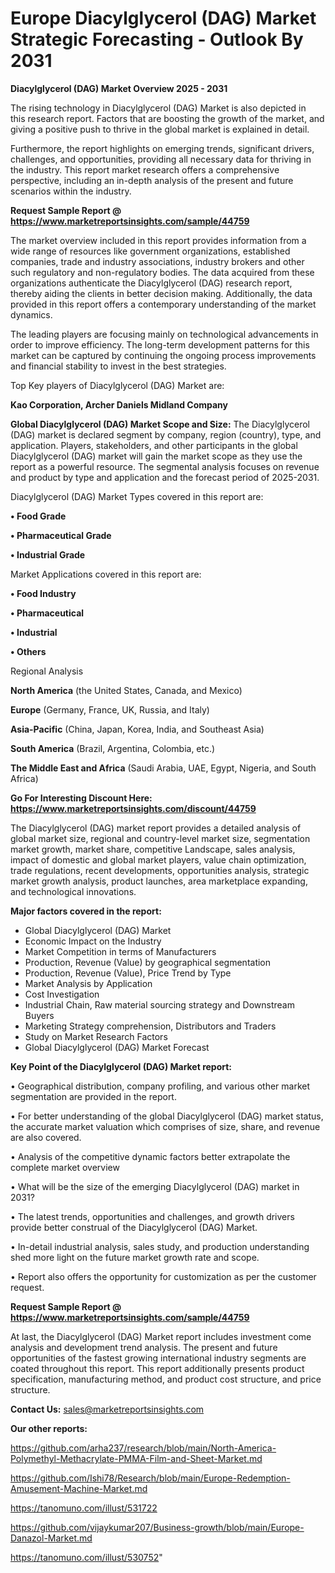 # Europe Diacylglycerol (DAG) Market Strategic Forecasting - Outlook By 2031

<Strong> Diacylglycerol (DAG) Market Overview 2025 - 2031</strong>

The rising technology in Diacylglycerol (DAG) Market is also depicted in this research report. Factors that are boosting the growth of the market, and giving a positive push to thrive in the global market is explained in detail.

Furthermore, the report highlights on emerging trends, significant drivers, challenges, and opportunities, providing all necessary data for thriving in the industry. This report market research offers a comprehensive perspective, including an in-depth analysis of the present and future scenarios within the industry.

<strong>Request Sample Report @ <a href=https://www.marketreportsinsights.com/sample/44759>https://www.marketreportsinsights.com/sample/44759</a></strong>

The market overview included in this report provides information from a wide range of resources like government organizations, established companies, trade and industry associations, industry brokers and other such regulatory and non-regulatory bodies. The data acquired from these organizations authenticate the Diacylglycerol (DAG) research report, thereby aiding the clients in better decision making. Additionally, the data provided in this report offers a contemporary understanding of the market dynamics.

The leading players are focusing mainly on technological advancements in order to improve efficiency. The long-term development patterns for this market can be captured by continuing the ongoing process improvements and financial stability to invest in the best strategies.

Top Key players of Diacylglycerol (DAG) Market are:

<strong>Kao Corporation, Archer Daniels Midland Company</strong>

<strong><b>Global Diacylglycerol (DAG) Market Scope and Size:</b></strong>
The Diacylglycerol (DAG) market is declared segment by company, region (country), type, and application. Players, stakeholders, and other participants in the global Diacylglycerol (DAG) market will gain the market scope as they use the report as a powerful resource. The segmental analysis focuses on revenue and product by type and application and the forecast period of 2025-2031.

Diacylglycerol (DAG) Market Types covered in this report are:

<strong>•  Food Grade

•  Pharmaceutical Grade

•  Industrial Grade</strong>

Market Applications covered in this report are:

<strong>•  Food Industry

•  Pharmaceutical

•  Industrial

•  Others</strong> 

Regional Analysis

<strong>North America</strong> (the United States, Canada, and Mexico)

<strong>Europe</strong> (Germany, France, UK, Russia, and Italy)

<strong>Asia-Pacific</strong> (China, Japan, Korea, India, and Southeast Asia)

<strong>South America</strong> (Brazil, Argentina, Colombia, etc.)

<strong>The Middle East and Africa</strong> (Saudi Arabia, UAE, Egypt, Nigeria, and South Africa)

<strong>Go For Interesting Discount Here: <a href=https://www.marketreportsinsights.com/discount/44759>https://www.marketreportsinsights.com/discount/44759</a></strong>

The Diacylglycerol (DAG) market report provides a detailed analysis of global market size, regional and country-level market size, segmentation market growth, market share, competitive Landscape, sales analysis, impact of domestic and global market players, value chain optimization, trade regulations, recent developments, opportunities analysis, strategic market growth analysis, product launches, area marketplace expanding, and technological innovations.

<strong><b>Major factors covered in the report:</b></strong>
<ul>
  <li>Global Diacylglycerol (DAG) Market </li>
  <li>Economic Impact on the Industry</li>
  <li>Market Competition in terms of Manufacturers</li>
  <li>Production, Revenue (Value) by geographical segmentation</li>
  <li>Production, Revenue (Value), Price Trend by Type</li>
  <li>Market Analysis by Application</li>
  <li>Cost Investigation</li>
  <li>Industrial Chain, Raw material sourcing strategy and Downstream Buyers</li>
  <li>Marketing Strategy comprehension, Distributors and Traders</li>
  <li>Study on Market Research Factors</li>
  <li>Global Diacylglycerol (DAG) Market Forecast</li>
</ul>

<strong><b>Key Point of the Diacylglycerol (DAG) Market report:</b></strong>

• Geographical distribution, company profiling, and various other market segmentation are provided in the report.

• For better understanding of the global Diacylglycerol (DAG) market status, the accurate market valuation which comprises of size, share, and revenue are also covered.

• Analysis of the competitive dynamic factors better extrapolate the complete market overview

• What will be the size of the emerging Diacylglycerol (DAG) market in 2031?

• The latest trends, opportunities and challenges, and growth drivers provide better construal of the Diacylglycerol (DAG) Market.

• In-detail industrial analysis, sales study, and production understanding shed more light on the future market growth rate and scope.

• Report also offers the opportunity for customization as per the customer request.

<strong>Request Sample Report @ <a href=https://www.marketreportsinsights.com/sample/44759>https://www.marketreportsinsights.com/sample/44759</a></strong>

At last, the Diacylglycerol (DAG) Market report includes investment come analysis and development trend analysis. The present and future opportunities of the fastest growing international industry segments are coated throughout this report. This report additionally presents product specification, manufacturing method, and product cost structure, and price structure.

<strong>Contact Us:</strong>
sales@marketreportsinsights.com

<strong>Our other reports:</strong>

<a href=https://github.com/arha237/research/blob/main/North-America-Polymethyl-Methacrylate-PMMA-Film-and-Sheet-Market.md>https://github.com/arha237/research/blob/main/North-America-Polymethyl-Methacrylate-PMMA-Film-and-Sheet-Market.md</a>

<a href=https://github.com/Ishi78/Research/blob/main/Europe-Redemption-Amusement-Machine-Market.md>https://github.com/Ishi78/Research/blob/main/Europe-Redemption-Amusement-Machine-Market.md</a>

<a href=https://tanomuno.com/illust/531722>https://tanomuno.com/illust/531722</a>

<a href=https://github.com/vijaykumar207/Business-growth/blob/main/Europe-Danazol-Market.md>https://github.com/vijaykumar207/Business-growth/blob/main/Europe-Danazol-Market.md</a>

<a href=https://tanomuno.com/illust/530752>https://tanomuno.com/illust/530752</a>"
